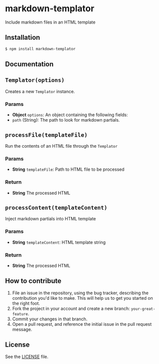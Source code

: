 # markdown-templator
Include markdown files in an HTML template

## Installation
```sh
$ npm install markdown-templator
```

## Documentation
## `Templator(options)`
Creates a new `Templator` instance.

### Params
- **Object** `options`: An object containing the following fields:
 - `path` (String): The path to look for markdown partials.

## `processFile(templateFile)`
Run the contents of an HTML file through the `Templator`

### Params
- **String** `templateFile`: Path to HTML file to be processed

### Return
- **String** The processed HTML

## `processContent(templateContent)`
Inject markdown partials into HTML template

### Params
- **String** `templateContent`: HTML template string

### Return
- **String** The processed HTML



## How to contribute

1. File an issue in the repository, using the bug tracker, describing the
   contribution you'd like to make. This will help us to get you started on the
   right foot.
2. Fork the project in your account and create a new branch:
   `your-great-feature`.
3. Commit your changes in that branch.
4. Open a pull request, and reference the initial issue in the pull request
   message.

## License
See the [LICENSE](./LICENSE) file.
